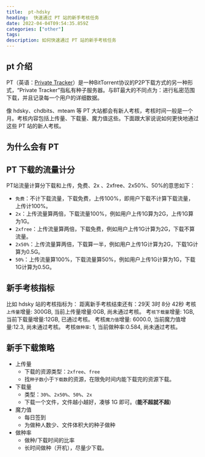 ```yaml
---
title:  pt-hdsky
heading:  快速通过 PT 站的新手考核任务
date: 2022-04-04T09:54:35.859Z
categories: ["other"]
tags: 
description: 如何快速通过 PT 站的新手考核任务
---
```


## pt 介绍
PT（英语：[Private Tracker](https://zh.wikipedia.org/wiki/PT%E4%B8%8B%E8%BC%89)）是一种BitTorrent协议的P2P下载方式的另一种形式，“Private Tracker”指私有种子服务器。与BT最大的不同点为：进行私密范围下载，并且记录每一个用户的详细数据。

像 hdsky、chdbits、mteam 等 PT 大站都会有新人考核，考核时间一般是一个月。考核内容包括上传量、下载量、魔力值这些。下面跟大家说说如何更快地通过这些 PT 站的新人考核。

## 为什么会有 PT


## PT 下载的流量计分

PT站流量计算分下载和上传，免费、2x 、2xfree、2x50%、50%的意思如下：

- `免费`：不计下载流量，下载免费，上传100%，即用户下载不计算下载流量，上传计100%。
- `2x`：上传流量算两倍，下载流量100%，例如用户上传1G算为2G，上传1G算为1G。
- `2xfree`：上传流量算两倍，下载免费，例如用户上传1G计算为2G，下载不算流量。
- `2x50%`：上传流量算两倍，下载算一半，例如用户上传1G计算为2G，下载1G计算为0.5G。
- `50%`：上传流量算100%，下载流量算50%，例如用户上传1G计算为1G，下载1G计算为0.5G。



## 新手考核指标 

比如 hdsky 站的考核指标为：
距离新手考核结束还有：29天 3时 8分 42秒
考核`上传量`增量: 300GB, 当前上传量增量:0GB, 尚未通过考核。
考`核下载量`增量: 1GB, 当前下载量增量:12GB, 已通过考核。
考核`魔力值`增量: 6000.0, 当前魔力值增量:12.3, 尚未通过考核。
考核`做种率`: 1, 当前做种率:0.584, 尚未通过考核。


## 新手下载策略

- 上传量
    - 下载的资源类型：`2xfree`、`free`
    - 找`种子数`小于`下载数`的资源，在限免时间内能下载完的资源下载。
- 下载量
    - 类型：`30%`、`2x50%`、`50%`、`2x`
    - 下载一个文件，文件越小越好，凑够 1G 即可。(**能不超就不超**)
- 魔力值
    - 每日签到
    - 为做种人数少、文件体积大的种子做种
- 做种率
    - 做种/下载时间的比率
    - 长时间做种（开机），尽量少下载。




